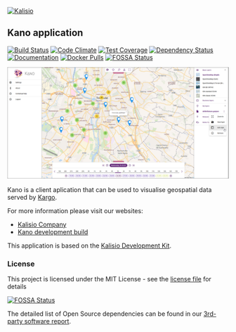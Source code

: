 [![Kalisio](https://s3.eu-central-1.amazonaws.com/kalisioscope/kano/kano-logo-black-512x168.png)](https://kalisio.com)

## Kano application

[![Build Status](https://travis-ci.org/kalisio/kano.png?branch=master)](https://travis-ci.org/kalisio/kano)
[![Code Climate](https://codeclimate.com/github/kalisio/kano/badges/gpa.svg)](https://codeclimate.com/github/kalisio/kano)
[![Test Coverage](https://codeclimate.com/github/kalisio/kano/badges/coverage.svg)](https://codeclimate.com/github/kalisio/kano/coverage)
[![Dependency Status](https://img.shields.io/david/kalisio/kano.svg?style=flat-square)](https://david-dm.org/kalisio/kano)
[![Documentation](https://img.shields.io/badge/documentation-available-brightgreen.svg)](https://kalisio.github.io/kano/)
[![Docker Pulls](https://img.shields.io/docker/pulls/kalisio/kano.svg?style=plastic)](https://hub.docker.com/r/kalisio/kano/)
[![FOSSA Status](https://app.fossa.io/api/projects/git%2Bgithub.com%2Fkalisio%2Fkano.svg?type=shield)](https://app.fossa.io/projects/git%2Bgithub.com%2Fkalisio%2Fkano?ref=badge_shield)

![Image](./kano.png)

Kano is a client aplication that can be used to visualise geospatial data served by [Kargo](https://kalisio.github.io/kargo/).

For more information please visit our websites:
* [Kalisio Company](https://kalisio.com/)
* [Kano development build](https://kano.dev.kalisio.xyz/)

This application is based on the [Kalisio Development Kit](https://kalisio.github.io/kdk/).

### License

This project is licensed under the MIT License - see the [license file](./LICENSE) for details

[![FOSSA Status](https://app.fossa.io/api/projects/git%2Bgithub.com%2Fkalisio%2Fkano.svg?type=large)](https://app.fossa.io/projects/git%2Bgithub.com%2Fkalisio%2Fkano?ref=badge_large)

The detailed list of Open Source dependencies can be found in our [3rd-party software report](https://app.fossa.com/reports/f97aacf2-aee3-4582-b99f-fdac4d2ba331).
